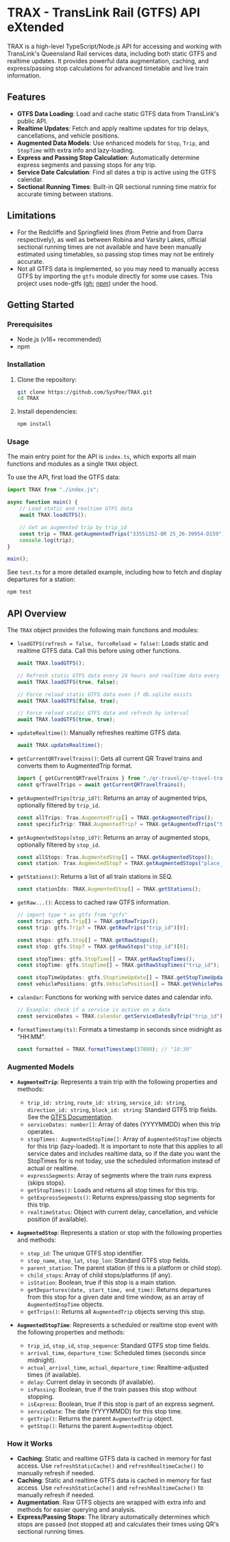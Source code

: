 # TRAX - TransLink Rail (GTFS) API eXtended

TRAX is a high-level TypeScript/Node.js API for accessing and working with TransLink's Queensland Rail services data, including both static GTFS and realtime updates. It provides powerful data augmentation, caching, and express/passing stop calculations for advanced timetable and live train information.

## Features

- **GTFS Data Loading**: Load and cache static GTFS data from TransLink's public API.
- **Realtime Updates**: Fetch and apply realtime updates for trip delays, cancellations, and vehicle positions.
- **Augmented Data Models**: Use enhanced models for `Stop`, `Trip`, and `StopTime` with extra info and lazy-loading.
- **Express and Passing Stop Calculation**: Automatically determine express segments and passing stops for any trip.
- **Service Date Calculation**: Find all dates a trip is active using the GTFS calendar.
- **Sectional Running Times**: Built-in QR sectional running time matrix for accurate timing between stations.

## Limitations

- For the Redcliffe and Springfield lines (from Petrie and from Darra respectively), as well as between Robina and Varsity Lakes, official sectional running times are not available and have been manually estimated using timetables, so passing stop times may not be entirely accurate.
- Not all GTFS data is implemented, so you may need to manually access GTFS by importing the `gtfs` module directly for some use cases. This project uses node-gtfs ([gh](https://github.com/blinktaginc/node-gtfs); [npm](https://www.npmjs.com/package/gtfs)) under the hood.

## Getting Started

### Prerequisites

- Node.js (v16+ recommended)
- npm

### Installation

1. Clone the repository:
    ```bash
    git clone https://github.com/SysPoe/TRAX.git
    cd TRAX
    ```
2. Install dependencies:
    ```bash
    npm install
    ```

### Usage

The main entry point for the API is `index.ts`, which exports all main functions and modules as a single `TRAX` object.

To use the API, first load the GTFS data:

```typescript
import TRAX from "./index.js";

async function main() {
	// Load static and realtime GTFS data
	await TRAX.loadGTFS();

	// Get an augmented trip by trip_id
	const trip = TRAX.getAugmentedTrips("33551352-QR 25_26-39954-D159")[0];
	console.log(trip);
}

main();
```

See `test.ts` for a more detailed example, including how to fetch and display departures for a station:

```bash
npm test
```

## API Overview

The `TRAX` object provides the following main functions and modules:

- `loadGTFS(refresh = false, forceReload = false)`: Loads static and realtime GTFS data. Call this before using other functions.

    ```typescript
    await TRAX.loadGTFS();

    // Refresh static GTFS data every 24 hours and realtime data every 60 seconds:
    await TRAX.loadGTFS(true, false);

    // Force reload static GTFS data even if db.sqlite exists
    await TRAX.loadGTFS(false, true);

    // Force reload static GTFS data and refresh by interval
    await TRAX.loadGTFS(true, true);
    ```

- `updateRealtime()`: Manually refreshes realtime GTFS data.

    ```typescript
    await TRAX.updateRealtime();
    ```

- `getCurrentQRTravelTrains()`: Gets all current QR Travel trains and converts them to AugmentedTrip format.

    ```typescript
    import { getCurrentQRTravelTrains } from "./qr-travel/qr-travel-tracker.js";
    const qrTravelTrips = await getCurrentQRTravelTrains();
    ```

- `getAugmentedTrips(trip_id?)`: Returns an array of augmented trips, optionally filtered by `trip_id`.

    ```typescript
    const allTrips: Trax.AugmentedTrip[] = TRAX.getAugmentedTrips();
    const specificTrip: TRAX.AugmentedTrip? = TRAX.getAugmentedTrips("trip_id")[0];
    ```

- `getAugmentedStops(stop_id?)`: Returns an array of augmented stops, optionally filtered by `stop_id`.

    ```typescript
    const allStops: Trax.AugmentedStop[] = TRAX.getAugmentedStops();
    const station: Trax.AugmentedStop? = TRAX.getAugmentedStops("place_romsta")[0];
    ```

- `getStations()`: Returns a list of all train stations in SEQ.

    ```typescript
    const stationIds: TRAX.AugmentedStop[] = TRAX.getStations();
    ```

- `getRaw...()`: Access to cached raw GTFS information.

    ```typescript
    // import type * as gtfs from "gtfs"
    const trips: gtfs.Trip[] = TRAX.getRawTrips();
    const trip: gtfs.Trip? = TRAX.getRawTrips("trip_id")[0];

    const stops: gtfs.Stop[] = TRAX.getRawStops();
    const stop: gtfs.Stop? = TRAX.getRawStops("stop_id")[0];

    const stopTimes: gtfs.StopTime[] = TRAX.getRawStopTimes();
    const stopTime: gtfs.StopTime[] = TRAX.getRawStopTimes("trip_id");

    const stopTimeUpdates: gtfs.StoptimeUpdate[] = TRAX.getStopTimeUpdates();
    const vehiclePositions: gtfs.VehiclePosition[] = TRAX.getVehiclePositions();
    ```

- `calendar`: Functions for working with service dates and calendar info.

    ```typescript
    // Example: check if a service is active on a date
    const serviceDates = TRAX.calendar.getServiceDatesByTrip("trip_id");
    ```

- `formatTimestamp(ts)`: Formats a timestamp in seconds since midnight as "HH:MM".
    ```typescript
    const formatted = TRAX.formatTimestamp(37800); // "10:30"
    ```

### Augmented Models

- **`AugmentedTrip`**: Represents a train trip with the following properties and methods:
    - `trip_id: string`, `route_id: string`, `service_id: string`, `direction_id: string`, `block_id: string`: Standard GTFS trip fields. See the [GTFS Documentation](https://gtfs.org/documentation/overview/).
    - `serviceDates: number[]`: Array of dates (YYYYMMDD) when this trip operates.
    - `stopTimes: AugmentedStopTime[]`: Array of `AugmentedStopTime` objects for this trip (lazy-loaded). It is important to note that this applies to all service dates and includes realtime data, so if the date you want the StopTimes for is not today, use the scheduled information instead of actual or realtime.
    - `expressSegments`: Array of segments where the train runs express (skips stops).
    - `getStopTimes()`: Loads and returns all stop times for this trip.
    - `getExpressSegments()`: Returns express/passing stop segments for this trip.
    - `realtimeStatus`: Object with current delay, cancellation, and vehicle position (if available).

- **`AugmentedStop`**: Represents a station or stop with the following properties and methods:
    - `stop_id`: The unique GTFS stop identifier.
    - `stop_name`, `stop_lat`, `stop_lon`: Standard GTFS stop fields.
    - `parent_station`: The parent station (if this is a platform or child stop).
    - `child_stops`: Array of child stops/platforms (if any).
    - `isStation`: Boolean, true if this stop is a main station.
    - `getDepartures(date, start_time, end_time)`: Returns departures from this stop for a given date and time window, as an array of `AugmentedStopTime` objects.
    - `getTrips()`: Returns all `AugmentedTrip` objects serving this stop.

- **`AugmentedStopTime`**: Represents a scheduled or realtime stop event with the following properties and methods:
    - `trip_id`, `stop_id`, `stop_sequence`: Standard GTFS stop time fields.
    - `arrival_time`, `departure_time`: Scheduled times (seconds since midnight).
    - `actual_arrival_time`, `actual_departure_time`: Realtime-adjusted times (if available).
    - `delay`: Current delay in seconds (if available).
    - `isPassing`: Boolean, true if the train passes this stop without stopping.
    - `isExpress`: Boolean, true if this stop is part of an express segment.
    - `serviceDate`: The date (YYYYMMDD) for this stop time.
    - `getTrip()`: Returns the parent `AugmentedTrip` object.
    - `getStop()`: Returns the parent `AugmentedStop` object.

### How it Works

- **Caching**: Static and realtime GTFS data is cached in memory for fast access. Use `refreshStaticCache()` and `refreshRealtimeCache()` to manually refresh if needed.
- **Caching**: Static and realtime GTFS data is cached in memory for fast access. Use `refreshStaticCache()` and `refreshRealtimeCache()` to manually refresh if needed.
- **Augmentation**: Raw GTFS objects are wrapped with extra info and methods for easier querying and analysis.
- **Express/Passing Stops**: The library automatically determines which stops are passed (not stopped at) and calculates their times using QR's sectional running times.
